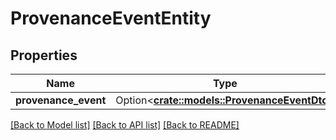 # ProvenanceEventEntity

## Properties

Name | Type | Description | Notes
------------ | ------------- | ------------- | -------------
**provenance_event** | Option<[**crate::models::ProvenanceEventDto**](ProvenanceEventDTO.md)> |  | [optional]

[[Back to Model list]](../README.md#documentation-for-models) [[Back to API list]](../README.md#documentation-for-api-endpoints) [[Back to README]](../README.md)


